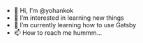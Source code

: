 - 👋 Hi, I’m @yohankok
- 👀 I’m interested in learning new things
- 🌱 I’m currently learning how to use Gatsby
- 📫 How to reach me hummm...

<!---
yohankok/yohankok is a ✨ special ✨ repository because its `README.md` (this file) appears on your GitHub profile.
You can click the Preview link to take a look at your changes.
--->
